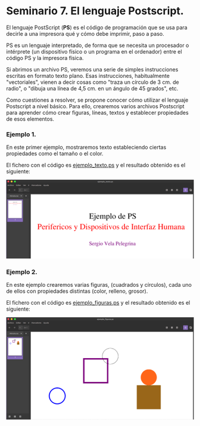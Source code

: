 # Seminario 7. El lenguaje Postscript.

El lenguaje PostScript (**PS**) es el código de programación que se usa para decirle a una impresora qué y cómo debe imprimir, paso a paso.

PS es un lenguaje interpretado, de forma que se necesita un procesador o intérprete (un dispositivo físico o un programa en el ordenador) entre el código PS y la impresora física.

Si abrimos un archivo PS, veremos una serie de simples instrucciones escritas en formato texto plano. Esas instrucciones, habitualmente "vectoriales", vienen a decir cosas como "traza un círculo de 3 cm. de radio", o "dibuja una línea de 4,5 cm. en un ángulo de 45 grados", etc.

Como cuestiones a resolver, se propone conocer cómo utilizar el lenguaje Postscript a nivel básico. Para ello, crearemos varios archivos Postscript para aprender cómo crear figuras, líneas, textos y establecer propiedades de esos elementos.

### Ejemplo 1.

En este primer ejemplo, mostraremos texto estableciendo ciertas propiedades como el tamaño o el color.

El fichero con el código es [ejemplo_texto.ps](https://github.com/sergiovp/PDIH/blob/master/Seminarios/S7/sources/ejemplo_texto.ps) y el resultado obtenido es el siguiente:

![](https://github.com/sergiovp/PDIH/blob/master/Seminarios/S7/images/ejemplo_texto.png)

### Ejemplo 2.

En este ejemplo crearemos varias figuras, (cuadrados y círculos), cada uno de ellos con propiedades distintas (color, relleno, grosor).

El fichero con el código es [ejemplo_figuras.ps](https://github.com/sergiovp/PDIH/blob/master/Seminarios/S7/sources/ejemplo_figuras.ps) y el resultado obtenido es el siguiente:

![](https://github.com/sergiovp/PDIH/blob/master/Seminarios/S7/images/ejemplo_figuras.png)